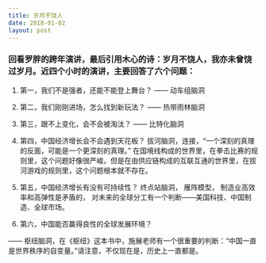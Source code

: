 ```yaml
---
title: 岁月不饶人
date: 2018-01-02
layout: post
---
```


### 回看罗胖的跨年演讲，最后引用木心的诗：岁月不饶人，我亦未曾饶过岁月。近四个小时的演讲，主要回答了六个问题：
1. 第一，我们不是强者，还能不能登上舞台？  —— 动车组脑洞
2. 第二，我们刚刚进场，怎么找到新玩法？  —— 热带雨林脑洞
3. 第三，跟不上变化，会不会被淘汰？ —— 比特化脑洞

4. 第四，中国经济增长会不会遇到天花板？ 
拔河脑洞，连接，“一个深刻的真理的反面，可能是一个更深刻的真理。”
在国境线构成的世界里，在拳击比赛的规则里，这个问题好像很严峻。但是在由供应链构成的互联互通的世界里，在拔河游戏的规则里，这个问题根本就不存在。
5. 第五，中国经济增长有没有可持续性？ 
终点站脑洞，
雁阵模型，
制造业高效率和高弹性是矛盾的，
对未来的全球分工有一个判断——美国科技、中国制造、全球市场。
6. 第六，中国能否赢得良性的全球发展环境？

—— 枢纽脑洞，在《枢纽》这本书中，施展老师有一个很重要的判断：“中国一直是世界秩序的自变量。”请注意，不仅现在是，历史上一直都是。